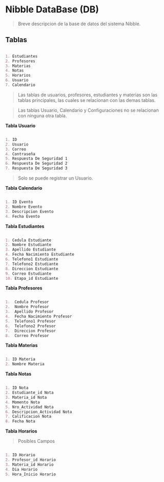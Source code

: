 # Nibble DataBase (DB)

> Breve descripcion de la base de datos del sistema Nibble.

## Tablas
```md

1. Estudiantes
2. Profesores
3. Materias
4. Notas
5. Horarios
6. Usuario
7. Calendario

```

> Las tablas de usuarios, profesores, estudiantes y materias son las tablas principales, las cuales se relacionan con las demas tablas.

> Las tablas Usuario, Calendario y Configuraciones no se relacionan con ninguna otra tabla.

**Tabla Usuario**
```md

1. ID
2. Usuario
3. Correo
4. Contraseña
5. Respuesta De Seguridad 1
6. Respuesta De Seguridad 2
7. Respuesta De Seguridad 3

```

> Solo se puede registrar un Usuario.

**Tabla Calendario**
```md

1. ID Evento
2. Nombre Evento
3. Descripcion Evento
4. Fecha Evento

```

**Tabla Estudiantes**
```md

1. Cedula Estudiante
2. Nombre Estudiante
3. Apellido Estudiante
4. Fecha Nacimiento Estudiante
6. Telefono1 Estudiante
7. Telefono2 Estudiante
8. Direccion Estudiante
9. Correo Estudiante
10. Etapa_id Estudiante

```

**Tabla Profesores**
```md

1.  Cedula Profesor
2.  Nombre Profesor
3.  Apellido Profesor
4.  Fecha Nacimiento Profesor
5.  Telefono1 Profesor
6.  Telefono2 Profesor
7.  Direccion Profesor
8.  Correo Profesor

```

**Tabla Materias**
```md

1. ID Materia
2. Nombre Materia

```

**Tabla Notas**
```md

1. ID Nota
2. Estudiante_id Nota
3. Materia_id Nota
4. Momento Nota
5. Nro_Actividad Nota
6. Descripcion_Actividad Nota
7. Calificacion Nota
8. Fecha Nota

```

**Tabla Horarios**

> Posibles Campos

```md

1. ID Horario
2. Profesor_id Horario
3. Materia_id Horario
4. Dia Horario
5. Hora_Inicio Horario

```
